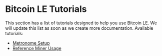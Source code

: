 # Bitcoin LE Tutorials

This section has a list of tutorials designed to help you use Bitcoin LE.
We will update this list as soon as we create more documentation.
Available tutorials:
- [Metronome Setup](metronome-setup.md)
- [Reference Miner Usage](reference-miner-usage.md)
